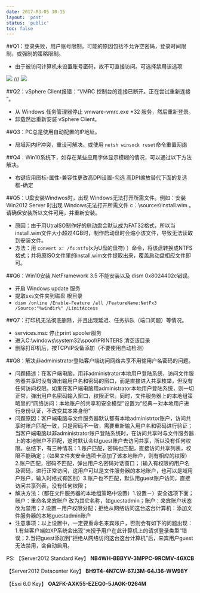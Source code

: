 ```yaml
---
date: 2017-03-05 10:15
layout: 'post'
status: 'public'
toc: false
---
```


##Q1：登录失败，用户账号限制。可能的原因包括不允许空密码，登录时间限制，或强制的策略限制。
 - 由于被访问计算机未设置账号密码，故不可直接访问。可选择禁用该选项    

![](https://vkceyugu.cdn.bspapp.com/VKCEYUGU-imgbed/e1387ee6-456e-4a64-9169-b7ca05d1d9d7.jpg)
/// ![](https://link.gimhoy.com/sharepoint/aHR0cHM6Ly92ZXJuYWxsb3ZlLW15LnNoYXJlcG9pbnQuY29tLzppOi9nL3BlcnNvbmFsL3ZlcmFub19iZXN1bm55X3RvcC9FWnZhOUZqMlVnQkRneFUxbUZLYXFyY0JrbGthbHJ5UXNMSktqS2FjTWJndG13P2U9Y0oxOTdH.jpg)

##Q2：vSphere Client报错：“VMRC 控制台的连接已断开。正在尝试重新连接 ”。
 - 从 Windows 任务管理器停止 vmware-vmrc.exe *32 服务，然后重新登录。
 - 卸载然后重新安装 vSphere Client。
                    
##Q3：PC总是使用自动配置的IP地址。
- 局域网内IP冲突，重设可解决。或使用 ```netsh winsock reset```命令重置网络 

##Q4：Win10系统下，如存在某些应用字体显示模糊的情况，可以通过以下方法解决。
- 右键应用图标-属性-兼容性更改高DPI设置-勾选 高DPI缩放替代下面的复选框-确定

##Q5：U盘安装Windwos时，出现 Windows无法打开所需文件。例如：安装Win2012 Server 时出现 Windows无法打开所需文件 c：\sources\install.wim 。请确保安装所以文件可用，并重新安装。
- 原因：由于用UtraISO制作好的启动盘会默认成为FAT32格式，所以当install.wim文件大小超过4GB时，制作启动盘时会缩小该文件，导致无法读取到安装文件。
- 方法：用 ```convert x: /fs:ntfs```(x为U盘的盘符) ）命令，将该盘转换成NTFS格式；并将原ISO文件里的install.wim文件提取出来，覆盖启动盘相应文件即可。

##Q6：Win10安装.NetFramework 3.5 不能安装以及 dism 0x8024402c错误。
- 开启 Windows update 服务
- 提取sxs文件夹到磁盘 根目录
-  ```dism /online /Enable-Feature /all /FeatureName:NetFx3 /Source:"%windir%" /LimitAccess```

##Q7：打印机无法彻底删除，并且出现延迟、任务排队（端口问题）等情况。
- services.msc 停止print spooler服务
- 进入C:\windows\system32\spool\PRINTERS 清空该目录
- 删除打印机后，按TCP\IP设备添加（不要使用自动检测）

##Q8：解决非administrator登陆客户端访问网络共享不用输用户名密码的问题。
- 问题描述：在客户端电脑，用非administrator本地用户登陆系统，访问文件服务器共享时没有弹出输用户名和密码的窗口，而是直接进入共享枚举，但没有任何访问权限。如果在客户端电脑用administrator本地用户登陆系统，则一切正常，弹出用户名密码输入窗口，权限正常。同时，文件服务器上的本地组策略里的“网络访问：本地账户的共享和安全模型”设置为“经典－对本地用户进行身份认证，不改变其本来身份”
- 问题原因：客户端电脑与文件服务器默认都有本地administrtor账户，访问共享时账户匹配一致，只是密码不一致，需要重新输入用户名和密码进行验证；当客户端电脑以非administrator账户登陆系统时，在访问共享时与文件服务器上的本地账户不匹配，这时默认会以guest账户去访问共享，所以没有任何权限。总结下，有三种情况：1.账户匹配，密码也匹配，直接访问共享列表，权限不能确定；（如果文件夹安全选项卡添加了该本地账户，则有相应的权限）2.账户匹配，密码不匹配，弹出用户名密码对话窗口；（输入有权限的用户名及密码，进行正常访问，这用户可以是文件服务器的本地账户，也可以是域用户账户，输入时格式有区别）3.账户也不匹配，默认用guest账户访问，直接访问共享列表，没有任何权限；
- 解决方法：（都在文件服务器的本地组策略中设置）1.设置－〉安全选项下面；账户：重命名来宾账户 改为其它名称，如guestadmin；账户：来宾账户状态 改为禁用；2.设置－用户权限分配；拒绝从网络访问这台这台计算机：添加文件服务器的本地guestadmin账户
- 注意事项：以上设置中，一定要重命名来宾账户，否则会有如下的问题出现：1.有些客户端如XP系统会出现“未授予用户在此计算机上的请求登录类型”错误；2.当把guest添加到“拒绝从网络访问这台这台计算机”后，来宾用户guest无法禁用，会自动启用。



PS:
【Server2012 Standard Key】
**NB4WH-BBBYV-3MPPC-9RCMV-46XCB**

【Server2012 Datacenter Key】
**BH9T4-4N7CW-67J3M-64J36-WW98Y**

【Esxi 6.0 Key】
**OA2FK-AXK55-EZEQ0-5JAGK-0264M**